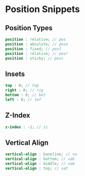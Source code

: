 # Position Snippets

## Position Types
```scss
position : relative; // pos
position : absolute; // posa
position : fixed; // posf
position : relative; // posr
position : sticky; // poss
```

## Insets
```scss
top : 0; // top
right : 0; // rig
bottom : 0; // bot
left : 0; // lef
```

## Z-Index
```scss
z-index : -1; // zi
```

## Vertical Align
```scss
vertical-align : baseline; // va
vertical-align : bottom; // vab
vertical-align : middle; // vam
vertical-align : top; // vat
```

